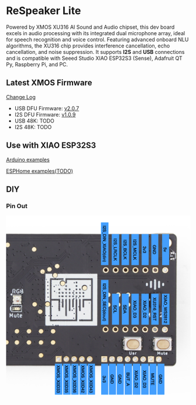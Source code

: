 # ReSpeaker Lite

Powered by XMOS XU316 AI Sound and Audio chipset, this dev board excels in audio processing with its integrated dual microphone array, ideal for speech recognition and voice control. Featuring advanced onboard NLU algorithms, the XU316 chip provides interference cancellation, echo cancellation, and noise suppression. It supports **I2S** and **USB** connections and is compatible with Seeed Studio XIAO ESP32S3 (Sense), Adafruit QT Py, Raspberry Pi, and PC.

## Latest XMOS Firmware

[Change Log](./xmos_firmwares/changelog.md)

- USB DFU Firmware: [v2.0.7](./xmos_firmwares/respeaker_lite_usb_dfu_firmware_v2.0.7.bin)
- I2S DFU Firmware: [v1.0.9](./xmos_firmwares/respeaker_lite_i2s_dfu_firmware_v1.0.9.bin)
- USB 48K: TODO
- I2S 48K: TODO



## Use with XIAO ESP32S3

[Arduino examples](./xiao_esp32s3_examples)

[ESPHome examples(TODO)](./esphome_yaml)


## DIY

### Pin Out

![](./doc/images/pinout.png)

